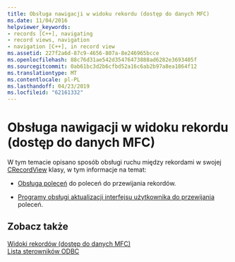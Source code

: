 ```yaml
---
title: Obsługa nawigacji w widoku rekordu (dostęp do danych MFC)
ms.date: 11/04/2016
helpviewer_keywords:
- records [C++], navigating
- record views, navigation
- navigation [C++], in record view
ms.assetid: 227f2a6d-87c9-4656-807a-8e246965bcce
ms.openlocfilehash: 88c76d31ae542d35476473888ad6282e3693405f
ms.sourcegitcommit: 0ab61bc3d2b6cfbd52a16c6ab2b97a8ea1864f12
ms.translationtype: MT
ms.contentlocale: pl-PL
ms.lasthandoff: 04/23/2019
ms.locfileid: "62161332"
---
```

# <a name="supporting-navigation-in-a-record-view--mfc-data-access"></a>Obsługa nawigacji w widoku rekordu (dostęp do danych MFC)

W tym temacie opisano sposób obsługi ruchu między rekordami w swojej [CRecordView](../mfc/reference/crecordview-class.md) klasy, w tym informacje na temat:

- [Obsługa poleceń](../data/command-handlers-for-record-scrolling-mfc-data-access.md) do poleceń do przewijania rekordów.

- [Programy obsługi aktualizacji interfejsu użytkownika do przewijania](../data/user-interface-updating-for-record-views-mfc-data-access.md) poleceń.

## <a name="see-also"></a>Zobacz także

[Widoki rekordów (dostęp do danych MFC)](../data/record-views-mfc-data-access.md)<br/>
[Lista sterowników ODBC](../data/odbc/odbc-driver-list.md)